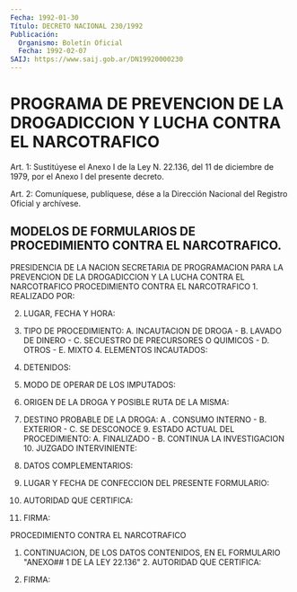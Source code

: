 ```yaml
---
Fecha: 1992-01-30
Título: DECRETO NACIONAL 230/1992
Publicación:
  Organismo: Boletín Oficial
  Fecha: 1992-02-07
SAIJ: https://www.saij.gob.ar/DN19920000230
---
```

# PROGRAMA DE PREVENCION DE LA DROGADICCION Y LUCHA CONTRA EL NARCOTRAFICO

<a id="1"></a>
Art. 1: Sustitúyese el Anexo I de la Ley N. 22.136, del 11 de diciembre de 1979, por el Anexo I del presente decreto.

<a id="2"></a>
Art.  2: Comuníquese, publíquese, dése a la Dirección Nacional del Registro Oficial y archívese.

## MODELOS  DE  FORMULARIOS  DE  PROCEDIMIENTO CONTRA EL NARCOTRAFICO.

<a id="1"></a>
PRESIDENCIA DE LA NACION      SECRETARIA DE PROGRAMACION PARA LA PREVENCION DE LA        DROGADICCION Y LA LUCHA CONTRA EL NARCOTRAFICO            PROCEDIMIENTO CONTRA EL NARCOTRAFICO 1. REALIZADO POR:

2. LUGAR, FECHA Y HORA:

3. TIPO DE PROCEDIMIENTO:  A. INCAUTACION DE DROGA             - B. LAVADO DE DINERO - C. SECUESTRO DE             PRECURSORES O QUIMICOS - D. OTROS - E. MIXTO 4. ELEMENTOS INCAUTADOS:

5. DETENIDOS:

6. MODO DE OPERAR DE LOS IMPUTADOS:

7. ORIGEN DE LA DROGA Y POSIBLE RUTA DE LA MISMA:

8. DESTINO PROBABLE DE LA DROGA: A . CONSUMO INTERNO -                           B. EXTERIOR - C. SE DESCONOCE 9. ESTADO ACTUAL DEL PROCEDIMIENTO: A. FINALIZADO -                            B. CONTINUA LA INVESTIGACION 10. JUZGADO INTERVINIENTE:

11. DATOS COMPLEMENTARIOS:

12. LUGAR Y FECHA DE CONFECCION DEL PRESENTE FORMULARIO:

13. AUTORIDAD QUE CERTIFICA:

14.  FIRMA:

<a id="2"></a>
PROCEDIMIENTO CONTRA EL NARCOTRAFICO

1.  CONTINUACION,   DE  LOS  DATOS  CONTENIDOS,  EN  EL  FORMULARIO "ANEXO## 1 DE LA LEY 22.136" 2. AUTORIDAD QUE CERTIFICA:

3. FIRMA: